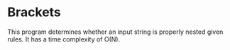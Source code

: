 Brackets
========

This program determines whether an input string is properly nested given rules. It has a time complexity of O(N).
